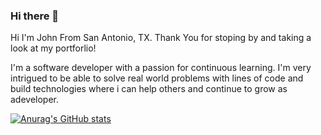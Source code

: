 ### Hi there 👋

Hi I'm John From San Antonio, TX. Thank You for stoping by and taking a look at my portforlio!

I'm a software developer with a passion for continuous learning. I'm very intrigued to be able to solve real world problems with lines of code and build technologies where i can help others and continue to grow as adeveloper.

[![Anurag's GitHub stats](https://github-readme-stats.vercel.app/api?username=John-Pierce42&theme=radical&show_icons=true)](https://github.com/anuraghazra/github-readme-stats)


<!-- 
**John-Pierce42/John-Pierce42** is a ✨ _special_ ✨ repository because its `README.md` (this file) appears on your GitHub profile.

Here are some ideas to get you started:

- 🔭 I’m currently working on ...
- 🌱 I’m currently learning ...
- 👯 I’m looking to collaborate on ...
- 🤔 I’m looking for help with ...
- 💬 Ask me about ...
- 📫 How to reach me: ...
- 😄 Pronouns: ...
- ⚡ Fun fact: ...
 -->
